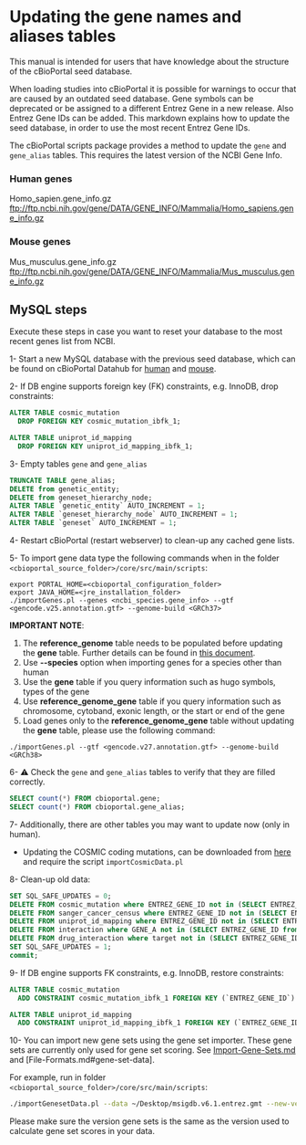 # Updating the gene names and aliases tables
This manual is intended for users that have knowledge about the structure of the cBioPortal seed database.

When loading studies into cBioPortal it is possible for warnings to occur that are caused by an outdated seed database. Gene symbols can be deprecated or be assigned to a different Entrez Gene in a new release. Also Entrez Gene IDs can be added. This markdown explains how to update the seed database, in order to use the most recent Entrez Gene IDs.

The cBioPortal scripts package provides a method to update the `gene` and `gene_alias` tables. This requires the latest version of the NCBI Gene Info.

### Human genes
Homo_sapien.gene_info.gz\
ftp://ftp.ncbi.nih.gov/gene/DATA/GENE_INFO/Mammalia/Homo_sapiens.gene_info.gz

### Mouse genes
Mus_musculus.gene_info.gz\
ftp://ftp.ncbi.nih.gov/gene/DATA/GENE_INFO/Mammalia/Mus_musculus.gene_info.gz

## MySQL steps
Execute these steps in case you want to reset your database to the most recent genes list from NCBI.

1- Start a new MySQL database with the previous seed database, which can be found on cBioPortal Datahub for [human](https://github.com/cBioPortal/datahub/tree/master/seedDB) and [mouse](https://github.com/cBioPortal/datahub/tree/master/seedDB_mouse).

2- If DB engine supports foreign key (FK) constraints, e.g. InnoDB, drop constraints:
```sql
ALTER TABLE cosmic_mutation
  DROP FOREIGN KEY cosmic_mutation_ibfk_1;

ALTER TABLE uniprot_id_mapping
  DROP FOREIGN KEY uniprot_id_mapping_ibfk_1;
```

3- Empty tables `gene` and `gene_alias`
```sql
TRUNCATE TABLE gene_alias;
DELETE from genetic_entity;
DELETE from geneset_hierarchy_node;
ALTER TABLE `genetic_entity` AUTO_INCREMENT = 1;
ALTER TABLE `geneset_hierarchy_node` AUTO_INCREMENT = 1;
ALTER TABLE `geneset` AUTO_INCREMENT = 1;
```

4- Restart cBioPortal (restart webserver) to clean-up any cached gene lists.

5- To import gene data type the following commands when in the folder `<cbioportal_source_folder>/core/src/main/scripts`:
```
export PORTAL_HOME=<cbioportal_configuration_folder>
export JAVA_HOME=<jre_installation_folder>
./importGenes.pl --genes <ncbi_species.gene_info> --gtf <gencode.v25.annotation.gtf> --genome-build <GRCh37>
```
**IMPORTANT NOTE**: 
1. The **reference_genome** table needs to be populated before updating the **gene** table. Further details can be found in [this document](import-reference-genome.md). 
2. Use **--species** option when importing genes for a species other than human
3. Use the **gene** table if you query information such as hugo symbols, types of the gene 
4. Use **reference_genome_gene** table if you query information such as chromosome, cytoband, exonic length, or the start or end of the gene
5. Load genes only to the **reference_genome_gene** table without updating the **gene** table, please use the following command:
```
./importGenes.pl --gtf <gencode.v27.annotation.gtf> --genome-build <GRCh38>
```
6- :warning: Check the `gene` and `gene_alias` tables to verify that they are filled correctly.
```sql
SELECT count(*) FROM cbioportal.gene;
SELECT count(*) FROM cbioportal.gene_alias;
```

7- Additionally, there are other tables you may want to update now (only in human).

* Updating the COSMIC coding mutations, can be downloaded from [here](http://cancer.sanger.ac.uk/cosmic/download) and require the script `importCosmicData.pl`

8- Clean-up old data:
```sql
SET SQL_SAFE_UPDATES = 0;
DELETE FROM cosmic_mutation where ENTREZ_GENE_ID not in (SELECT ENTREZ_GENE_ID from gene);
DELETE FROM sanger_cancer_census where ENTREZ_GENE_ID not in (SELECT ENTREZ_GENE_ID from gene);
DELETE FROM uniprot_id_mapping where ENTREZ_GENE_ID not in (SELECT ENTREZ_GENE_ID from gene);
DELETE FROM interaction where GENE_A not in (SELECT ENTREZ_GENE_ID from gene) or GENE_B not in (SELECT ENTREZ_GENE_ID from gene);
DELETE FROM drug_interaction where target not in (SELECT ENTREZ_GENE_ID from gene);
SET SQL_SAFE_UPDATES = 1;
commit;
```

9- If DB engine supports FK constraints, e.g. InnoDB, restore constraints:
```sql
ALTER TABLE cosmic_mutation
  ADD CONSTRAINT cosmic_mutation_ibfk_1 FOREIGN KEY (`ENTREZ_GENE_ID`) REFERENCES `gene` (`ENTREZ_GENE_ID`);

ALTER TABLE uniprot_id_mapping
  ADD CONSTRAINT uniprot_id_mapping_ibfk_1 FOREIGN KEY (`ENTREZ_GENE_ID`) REFERENCES `gene` (`ENTREZ_GENE_ID`);
```

10- You can import new gene sets using the gene set importer. These gene sets are currently only used for gene set scoring. See [Import-Gene-Sets.md](Import-Gene-Sets.md) and [File-Formats.md#gene-set-data].

For example, run in folder `<cbioportal_source_folder>/core/src/main/scripts`:
```bash
./importGenesetData.pl --data ~/Desktop/msigdb.v6.1.entrez.gmt --new-version msigdb_6.1
```
Please make sure the version gene sets is the same as the version used to calculate gene set scores in your data.
